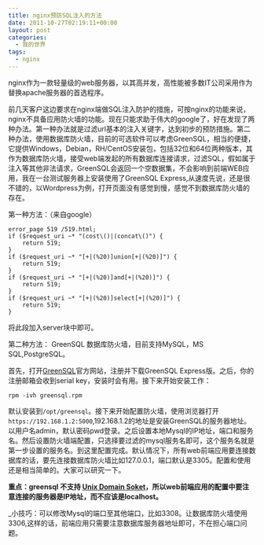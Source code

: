 ```yaml
---
title: nginx预防SQL注入的方法
date: 2011-10-27T02:19:11+00:00
layout: post
categories:
  - 我的世界
tags:
  - nginx
---
```


nginx作为一款轻量级的web服务器，以其高并发，高性能被多数IT公司采用作为替换apache服务器的首选程序。

前几天客户这边要求在nginx端做SQL注入防护的措施，可按nginx的功能来说，nginx不具备应用防火墙的功能。现在只能求助于伟大的google了，好在发现了两种办法。第一种办法就是过滤url基本的注入关键字，达到初步的预防措施。第二种办法，使用数据库防火墙，目前的可选软件可以考虑GreenSQL，相当的便捷，它提供Windows，Debian，RH/CentOS安装包，包括32位和64位两种版本，其作为数据库防火墙，接受web端发起的所有数据库连接请求，过滤SQL，假如属于注入等其他非法请求，GreenSQL会返回一个空数据集，不会影响到前端WEB应用，我在一台测试服务器上安装使用了GreenSQL Express,从速度先说，还是很不错的，以Wordpress为例，打开页面没有感觉到慢，感觉不到数据库防火墙的存在。

第一种方法：（来自google）
```
error_page 519 /519.html;
if ($request_uri ~* "(cost\()|(concat\()") {
	return 519;
}
if ($request_uri ~* "[+|(%20)]union[+|(%20)]") {
	return 519;
}
if ($request_uri ~* "[+|(%20)]and[+|(%20)]") {
	return 519;
}
if ($request_uri ~* "[+|(%20)]select[+|(%20)]") {
	return 519;
}
```
<!--more-->
将此段加入server块中即可。

第二种方法： GreenSQL 数据库防火墙，目前支持MySQL，MS SQL,PostgreSQL。

首先，打开[GreenSQL](http://www.greensql.net)官方网站，注册并下载GreenSQL Express版。之后，你的注册邮箱会收到serial key，安装时会有用。接下来开始安装工作：
```
rpm -ivh greensql.rpm
```

默认安装到`/opt/greensql`。接下来开始配置防火墙，使用浏览器打开`https://192.168.1.2:5000`,192.168.1.2的地址是安装GreenSQL的服务器地址。以用户名admin，默认密码pwd登录。之后设置本地Mysql的IP地址，端口和服务名。然后设置防火墙端配置，只选择要过滤的mysql服务名即可，这个服务名就是第一步设置的服务名。到这里配置完成。默认情况下，所有web前端应用要连接数据库的话，要先连接数据库防火墙比如127.0.0.1，端口默认是3305。配置和使用还是相当简单的。大家可以研究一下。

**重点：greensql 不支持 [Unix Domain Soket](http://en.wikipedia.org/wiki/Unix_domain_socket)，所以web前端应用的配置中要注意连接的服务器是IP地址，而不应该是localhost。**

_小技巧：可以修改Mysql的端口至其他端口，比如3308。让数据库防火墙使用3306,这样的话，前端应用只需要注意数据库服务器地址即可，不在担心端口问题。